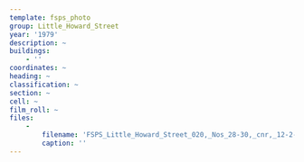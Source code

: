 ```yaml
---
template: fsps_photo
group: Little_Howard_Street
year: '1979'
description: ~
buildings:
    - ''
coordinates: ~
heading: ~
classification: ~
section: ~
cell: ~
film_roll: ~
files:
    -
        filename: 'FSPS_Little_Howard_Street_020,_Nos_28-30,_cnr,_12-2-A,_1979.png'
        caption: ''
---
```

